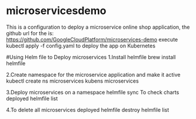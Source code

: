 # microservicesdemo
This is a configuration to deploy a microservice online shop application, the github url for the is:
https://github.com/GoogleCloudPlatform/microservices-demo
execute kubectl apply -f config.yaml  to deploy the app on Kubernetes

#Using Helm file to Deploy microservices
1.Install helmfile
brew install helmfile

2.Create namespace for the microservice application and make it active
kubectl create ns microservices
kubens microservices

3.Deploy microservices on a namespace
helmfile sync
To check charts deployed
helmfile list

4.To delete all microservices deployed
helmfile destroy
helmfile list
